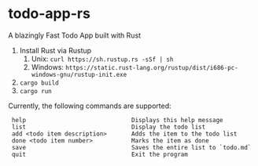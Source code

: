 # todo-app-rs
A blazingly Fast Todo App built with Rust

1. Install Rust via Rustup
    1. Unix: `curl https://sh.rustup.rs -sSf | sh`
    2. Windows: `https://static.rust-lang.org/rustup/dist/i686-pc-windows-gnu/rustup-init.exe`
2. `cargo build`
3. `cargo run`


Currently, the following commands are supported:

     help                              Displays this help message
     list                              Display the todo list
     add <todo item description>       Adds the item to the todo list
     done <todo item number>           Marks the item as done
     save                              Saves the entire list to `todo.md`
     quit                              Exit the program
